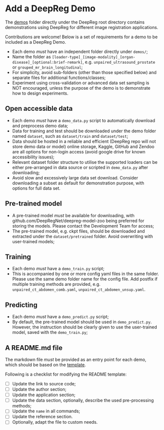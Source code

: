 # Add a DeepReg Demo

The [demos](https://github.com/DeepRegNet/DeepReg/tree/main/demos) folder directly under
the DeepReg root directory contains demonstrations using DeepReg for different image
registration applications.

Contributions are welcome! Below is a set of requirements for a demo to be included as a
DeepReg Demo.

- Each demo _must_ have an independent folder directly under `demos/`;
- Name the folder as
  `[loader-type]_[image-modality]_[organ-disease]_[optional:brief-remark]`, e.g.
  `unpaired_ultrasound_prostate` or `grouped_mr_brain_longitudinal`;
- For simplicity, avoid sub-folders (other than those specified below) and separate
  files for additional functions/classes;
- Experiment using cross-validation or advanced data set sampling is NOT encouraged,
  unless the purpose of the demo is to demonstrate how to design experiments.

## Open accessible data

- Each demo _must_ have a `demo_data.py` script to automatically download and preprocess
  demo data;
- Data for training and test should be downloaded under the demo folder named `dataset`,
  such as `dataset/train` and `dataset/test`;
- Data should be hosted in a reliable and efficient (DeepReg repo will not store demo
  data or model) online storage, Kaggle, GitHub and Zendoo are all options for non-login
  access (avoid google drive for known accessibility issues);
- Relevant dataset folder structure to utilise the supported loaders can be either
  pre-arranged in data source or scripted in `demo_data.py` after downloading;
- Avoid slow and excessively large data set download. Consider downloading a subset as
  default for demonstration purpose, with options for full data set.

## Pre-trained model

- A pre-trained model _must_ be available for downloading, with
  github.com/DeepRegNet/deepreg-model-zoo being preferred for storing the models. Please
  contact the Development Team for access;
- The pre-trained model, e.g. ckpt files, should be downloaded and extracted under the
  `dataset/pretrained` folder. Avoid overwriting with user-trained models;

## Training

- Each demo _must_ have a `demo_train.py` script;
- This is accompanied by one or more config yaml files in the same folder. Please use
  the same demo folder name for the config file. Add postfix if multiple training
  methods are provided, e.g. `unpaired_ct_abdomen_comb.yaml`,
  `unpaired_ct_abdomen_unsup.yaml`.

## Predicting

- Each demo _must_ have a `demo_predict.py` script;
- By default, the pre-trained model should be used in `demo_predict.py`. However, the
  instruction should be clearly given to use the user-trained model, saved with the
  `demo_train.py`;

## A README.md file

The markdown file _must_ be provided as an entry point for each demo, which should be
based on the [template](../demo/readme_template.html).

Following is a checklist for modifying the README template:

- [ ] Update the link to source code;
- [ ] Update the author section;
- [ ] Update the application section;
- [ ] Update the data section, optionally, describe the used pre-processing methods;
- [ ] Update the `name` in all commands;
- [ ] Update the reference section.
- [ ] Optionally, adapt the file to custom needs.
